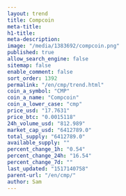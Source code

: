 ```yaml
---
layout: trend
title: Compcoin
meta-title: 
h1-title: 
meta-description: 
image: "/media/1383692/compcoin.png"
published: true
allow_search_engine: false
sitemap: false
enable_comment: false
sort_order: 1392
permalink: "/en/cmp/trend.html"
coin_a_symbol: "CMP"
coin_a_name: "Compcoin"
coin_a_lower_case: "cmp"
price_usd: "17.7631"
price_btc: "0.0015118"
24h_volume_usd: "812.989"
market_cap_usd: "6412789.0"
total_supply: "6412789.0"
available_supply: ""
percent_change_1h: "0.54"
percent_change_24h: "16.54"
percent_change_7d: ""
last_updated: "1517140758"
parent-url: "/en/cmp/"
author: Sam
---
```


